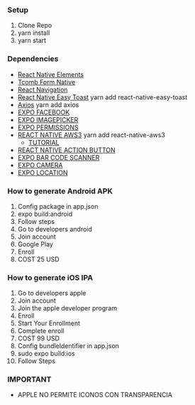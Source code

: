 ### Setup

1. Clone Repo
2. yarn install
3. yarn start

### Dependencies

- [React Native Elements](https://react-native-training.github.io/react-native-elements/)
- [Tcomb Form Native](https://yarnpkg.com/en/package/tcomb-form-native)
- [React Navigation](https://reactnavigation.org/)
- [React Native Easy Toast](https://yarnpkg.com/en/package/react-native-easy-toast) yarn add react-native-easy-toast
- [Axios](https://yarnpkg.com/en/package/axios) yarn add axios
- [EXPO FACEBOOK](https://docs.expo.io/versions/latest/sdk/facebook/)
- [EXPO IMAGEPICKER](https://docs.expo.io/versions/latest/sdk/imagepicker/)
- [EXPO PERMISSIONS](https://docs.expo.io/versions/latest/sdk/permissions/)
- [REACT NATIVE AWS3](https://yarnpkg.com/en/package/react-native-aws3) yarn add react-native-aws3
  - [TUTORIAL](https://www.youtube.com/watch?v=FXG3AJ6OJCk)
- [REACT NATIVE ACTION BUTTON](https://yarnpkg.com/en/package/react-native-action-button)
- [EXPO BAR CODE SCANNER](https://docs.expo.io/versions/latest/sdk/bar-code-scanner/)
- [EXPO CAMERA](https://docs.expo.io/versions/latest/sdk/camera/)
- [EXPO LOCATION](https://docs.expo.io/versions/latest/sdk/location/)

### How to generate Android APK

1. Config package in app.json
2. expo build:android
3. Follow steps
4. Go to developers android
5. Join account
6. Google Play
7. Enroll
8. COST 25 USD

### How to generate iOS IPA

1. Go to developers apple
2. Join account
3. Join the apple developer program
4. Enroll
5. Start Your Enrollment
6. Complete enroll
7. COST 99 USD
8. Config bundleIdentifier in app.json
9. sudo expo build:ios
10. Follow Steps

### IMPORTANT

- APPLE NO PERMITE ICONOS CON TRANSPARENCIA
